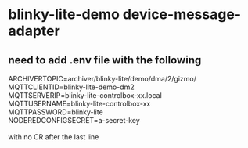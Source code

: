 # blinky-lite-demo device-message-adapter
## need to add .env file with the following
ARCHIVERTOPIC=archiver\/blinky-lite\/demo\/dma\/2\/gizmo\/<br/>
MQTTCLIENTID=blinky-lite-demo-dm2<br/>
MQTTSERVERIP=blinky-lite-controlbox-xx.local<br/>
MQTTUSERNAME=blinky-lite-controlbox-xx<br/>
MQTTPASSWORD=blinky-lite<br/>
NODEREDCONFIGSECRET=a-secret-key<br/>
<br/>
with no CR after the last line
